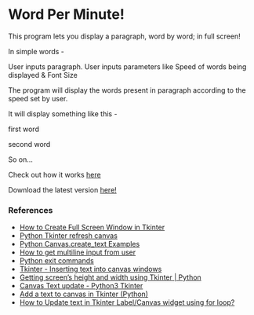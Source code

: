 # Word Per Minute!

This program lets you display a paragraph, word by word; in full screen!

In simple words -

User inputs paragraph.
User inputs parameters like Speed of words being displayed & Font Size

The program will display the words present in paragraph according to the speed set by user.

It will display something like this -

first word <some delay then first word invisible>

second word <some delay then second word invisible>

So on...

Check out how it works [here](https://youtu.be/LsUXx_7NaLo)

Download the latest version [here!](https://github.com/MRDGH2821/Words-Per-Minute-/releases)

### References

- [How to Create Full Screen Window in Tkinter](https://www.delftstack.com/howto/python-tkinter/how-to-create-full-screen-window-in-tkinter/)
- [Python Tkinter refresh canvas](https://stackoverflow.com/questions/21357178/python-tkinter-refresh-canvas)
- [Python Canvas.create_text Examples](https://python.hotexamples.com/examples/tkinter/Canvas/create_text/python-canvas-create_text-method-examples.html)
- [How to get multiline input from user](https://stackoverflow.com/questions/30239092/how-to-get-multiline-input-from-user)
- [Python exit commands](https://www.geeksforgeeks.org/python-exit-commands-quit-exit-sys-exit-and-os-_exit/)
- [Tkinter - Inserting text into canvas windows](https://stackoverflow.com/questions/14423959/tkinter-inserting-text-into-canvas-windows)
- [Getting screen’s height and width using Tkinter | Python](https://www.geeksforgeeks.org/getting-screens-height-and-width-using-tkinter-python/)
- [Canvas Text update - Python3 Tkinter](https://stackoverflow.com/questions/52792254/canvas-text-update-python3-tkinter)
- [Add a text to canvas in Tkinter (Python)](https://youtu.be/jxUjqr4dMpc)
- [How to Update text in Tkinter Label/Canvas widget using for loop?](https://stackoverflow.com/questions/63270650/how-to-update-text-in-tkinter-label-canvas-widget-using-for-loop)
